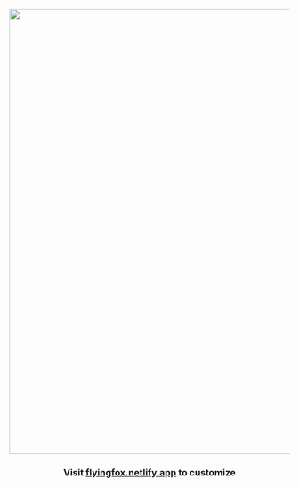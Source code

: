 <p align="center"><img width="800" src="https://github.com/akshat46/FlyingFox/blob/v0.1/img/preview-logo-blue.png"></p>

<h3 align="center">Visit <a href="http://flyingfox.netlify.app">flyingfox.netlify.app</a> to customize</h3>
